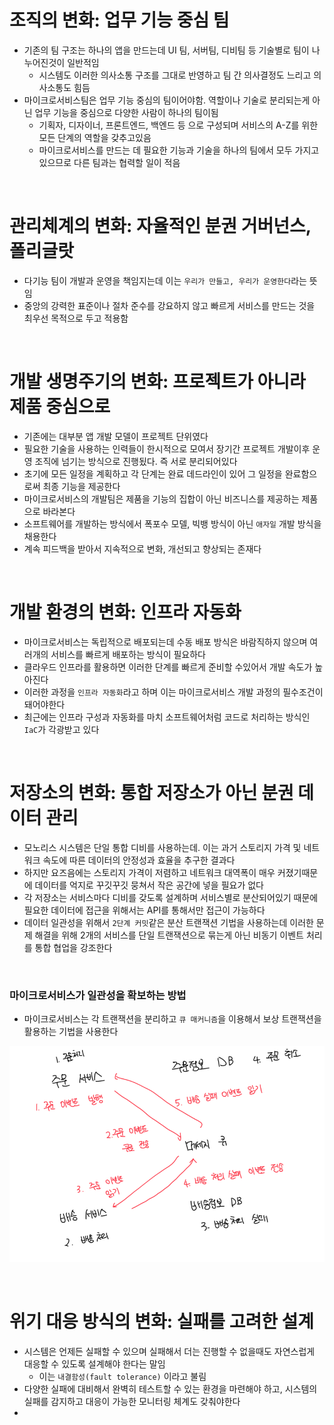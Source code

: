# 조직의 변화: 업무 기능 중심 팀

- 기존의 팀 구조는 하나의 앱을 만드는데 UI 팀, 서버팀, 디비팀 등 기술별로 팀이 나누어진것이 일반적임
  - 시스템도 이러한 의사소통 구조를 그대로 반영하고 팀 간 의사결정도 느리고 의사소통도 힘듬
- 마이크로서비스팀은 업무 기능 중심의 팀이어야함. 역할이나 기술로 분리되는게 아닌 업무 기능을 중심으로 다양한 사람이 하나의 팀이됨
  - 기획자, 디자이너, 프론트엔드, 백엔드 등 으로 구성되며 서비스의 A-Z를 위한 모든 단계의 역할을 갖추고있음
  - 마이크로서비스를 만드는 데 필요한 기능과 기술을 하나의 팀에서 모두 가지고있으므로 다른 팀과는 협력할 일이 적음

<br>

# 관리체계의 변화: 자율적인 분권 거버넌스, 폴리글랏

- 다기능 팀이 개발과 운영을 책임지는데 이는 `우리가 만들고, 우리가 운영한다`라는 뜻임
- 중앙의 강력한 표준이나 절차 준수를 강요하지 않고 빠르게 서비스를 만드는 것을 최우선 목적으로 두고 적용함

<br>

# 개발 생명주기의 변화: 프로젝트가 아니라 제품 중심으로

- 기존에는 대부분 앱 개발 모델이 프로젝트 단위였다
- 필요한 기술을 사용하는 인력들이 한시적으로 모여서 장기간 프로젝트 개발이후 운영 조직에 넘기는 방식으로 진행됬다. 즉 서로 분리되어있다
- 초기에 모든 일정을 계획하고 각 단계는 완료 데드라인이 있어 그 일정을 완료함으로써 최종 기능을 제공한다
- 마이크로서비스의 개발팀은 제품을 기능의 집합이 아닌 비즈니스를 제공하는 제품으로 바라본다
- 소프트웨어를 개발하는 방식에서 폭포수 모델, 빅뱅 방식이 아닌 `애자일` 개발 방식을 채용한다
- 계속 피드백을 받아서 지속적으로 변화, 개선되고 향상되는 존재다

<br>

# 개발 환경의 변화: 인프라 자동화

- 마이크로서비스는 독립적으로 배포되는데 수동 배포 방식은 바람직하지 않으며 여러개의 서비스를 빠르게 배포하는 방식이 필요하다
- 클라우드 인프라를 활용하면 이러한 단계를 빠르게 준비할 수있어서 개발 속도가 높아진다
- 이러한 과정을 `인프라 자동화`라고 하며 이는 마이크로서비스 개발 과정의 필수조건이 돼어야한다
- 최근에는 인프라 구성과 자동화를 마치 소프트웨어처럼 코드로 처리하는 방식인 `IaC`가 각광받고 있다

<br>

# 저장소의 변화: 통합 저장소가 아닌 분권 데이터 관리

- 모노리스 시스템은 단일 통합 디비를 사용하는데. 이는 과거 스토리지 가격 및 네트워크 속도에 따른 데이터의 안정성과 효율을 추구한 결과다
- 하지만 요즈음에는 스토리지 가격이 저렴하고 네트워크 대역폭이 매우 커졌기때문에 데이터를 억지로 꾸깃꾸깃 뭉쳐서 작은 공간에 넣을 필요가 없다
- 각 저장소는 서비스마다 디비를 갖도록 설계하며 서비스별로 분산되어있기 때문에 필요한 데이터에 접근을 위해서는 API를 통해서만 접근이 가능하다
- 데이터 일관성을 위해서 `2단계 커밋`같은 분산 트랜잭션 기법을 사용하는데 이러한 문제 해결을 위해 2개의 서비스를 단일 트랜잭션으로 묶는게 아닌 비동기 이벤트 처리를 통합 협업을 강조한다

<br>

### 마이크로서비스가 일관성을 확보하는 방법

- 마이크로서비스는 각 트랜잭션을 분리하고 `큐 매커니즘`을 이용해서 보상 트랜잭션을 활용하는 기법을 사용한다

![alt text](image.png)

<br>

# 위기 대응 방식의 변화: 실패를 고려한 설계

- 시스템은 언제든 실패할 수 있으며 실패해서 더는 진행할 수 없을때도 자연스럽게 대응할 수 있도록 설계해야 한다는 말임
  - 이는 `내결함성(fault tolerance)` 이라고 불림
- 다양한 실패에 대비해서 완벽히 테스트할 수 있는 환경을 마련해야 하고, 시스템의 실패를 감지하고 대응이 가능한 모니터링 체계도 갖춰야한다
-
